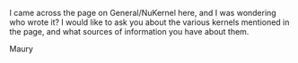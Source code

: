 I came across the page on General/NuKernel here, and I was wondering who wrote it? I would like to ask you about the various kernels mentioned in the page, and what sources of information you have about them.

Maury